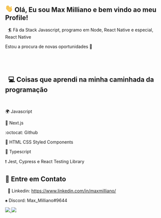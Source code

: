 <img src="https://raw.githubusercontent.com/ABSphreak/ABSphreak/master/gifs/Hi.gif" height="5%" width="5%" /> Olá, Eu sou Max Milliano e bem vindo ao meu Profile!
&nbsp;
---------------------------------------------------------
&nbsp;
:surfer: Fã da Stack Javascript, programo em Node, React Native e especial, React Native
 
 Estou a procura de novas oportunidades :telescope:

&nbsp;
-----------------------------------------------------
&nbsp;
:computer: Coisas que aprendi na minha caminhada da programação
&nbsp;
-----------------------------------------------------
&nbsp;

:earth_africa: Javascript

:space_invader: Next.js

:octocat: Github

:floppy_disk: HTML CSS Styled Components

:notebook: Typescript

:exclamation: Jest, Cypress e React Testing Library

:email: Entre em Contato
&nbsp;
-------------------------------------------------------
&nbsp;
:book: Linkedin: https://www.linkedin.com/in/maxmilliano/

:spades: Discord: Max_Milliano#9644



<!-- Visitantes: 
[![HitCount](http://hits.dwyl.com/Eletromaximus/Eletromaximus.svg)](http://hits.dwyl.com/Eletromaximus/Eletromaximus) -->


<div>
  <a href="https://github.com/Eletromaximus">
  <img heigth="180em" src="https://github-readme-stats.vercel.app/api?username=Eletromaximus&show_icons=true&theme=dracula&include_all_commits=true&count_private=true"/>
  <img heigth="180em" src="https://github-readme-stats.vercel.app/api/top-langs/?username=Eletromaximus&layout=compact&langs_count=4&theme=dracula"/>
</div>










